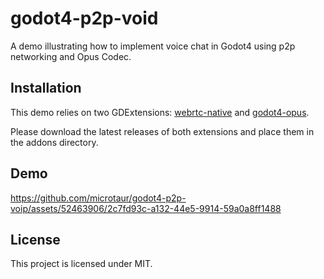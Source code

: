 # godot4-p2p-void

A demo illustrating how to implement voice chat in Godot4 using p2p networking and Opus Codec.

## Installation

This demo relies on two GDExtensions: [webrtc-native](https://github.com/godotengine/webrtc-native) and [godot4-opus](https://github.com/microtaur/godot4-opus).

Please download the latest releases of both extensions and place them in the addons directory.

## Demo


https://github.com/microtaur/godot4-p2p-voip/assets/52463906/2c7fd93c-a132-44e5-9914-59a0a8ff1488



## License
This project is licensed under MIT.
